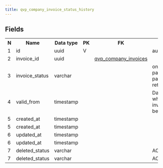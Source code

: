 ```yaml
---
title: qvp_company_invoice_status_history 
---
```


## Fields

<table style="width: 100%">
    <colgroup>
       <col span="1" style="width: 3%;"/>
       <col span="1" style="width: 12%;"/>
       <col span="1" style="width: 10%;"/>
       <col span="1" style="width: 3%;"/>
       <col span="1" style="width: 12%;"/>
       <col span="1" style="width: 60%;"/>
    </colgroup>
  <tr>
    <th>N</th>
    <th>Name</th>
    <th>Data type</th>
    <th>PK</th>
    <th>FK</th>
    <th>Description</th>
  </tr>
<tr><td>1</td><td>id</td><td>uuid</td><td>V</td><td></td><td>autoinc</td></tr>
<tr><td>2</td><td>invoice_id</td><td>uuid</td><td></td><td><a href="qvp_company_invoices-uni.md">qvp_company_invoices</a></td><td></td></tr>
<tr><td>3</td><td>invoice_status</td><td>varchar</td><td></td><td></td><td>one of: not_sent, paid, payment_pending, returned, waiting.</td></tr>
<tr><td>4</td><td>valid_from</td><td>timestamp</td><td></td><td></td><td>Date and time when invoice_status became valid</td></tr>
<tr><td>5</td><td>created_at</td><td>timestamp</td><td></td><td></td><td></td></tr>
<tr><td>5</td><td>created_at</td><td>timestamp</td><td></td><td></td><td></td></tr>
<tr><td>6</td><td>updated_at</td><td>timestamp</td><td></td><td></td><td></td></tr>
<tr><td>6</td><td>updated_at</td><td>timestamp</td><td></td><td></td><td></td></tr>
<tr><td>7</td><td>deleted_status</td><td>varchar</td><td></td><td></td><td>ACTIVE, DELETED</td></tr>
<tr><td>7</td><td>deleted_status</td><td>varchar</td><td></td><td></td><td>ACTIVE, DELETED</td></tr>

</table>